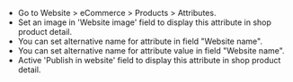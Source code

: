 - Go to Website \> eCommerce \> Products \> Attributes.
- Set an image in 'Website image' field to display this attribute in
  shop product detail.
- You can set alternative name for attribute in field "Website name".
- You can set alternative name for attribute value in field "Website
  name".
- Active 'Publish in website' field to display this attribute in shop
  product detail.
